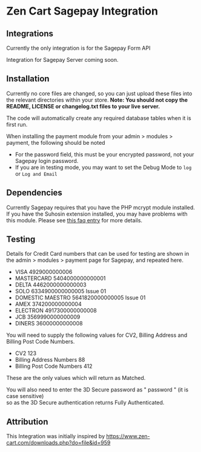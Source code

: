 # Zen Cart Sagepay Integration

## Integrations

Currently the only integration is for the Sagepay Form API

Integration for Sagepay Server coming soon.


## Installation

Currently no core files are changed, so you can just upload these files into the relevant directories within your store.
**Note: You should not copy the README, LICENSE or changelog.txt files to your live server.**
 
The code will automatically create any required database tables when it is first run.

When installing the payment module from your admin > modules > payment, the following should be noted

* For the password field, this must be your encrypted password, not your Sagepay login password.
* If you are in testing mode, you may want to set the Debug Mode to `log` or `Log and Email`

## Dependencies

Currently Sagepay requires that you have the PHP mcrypt module installed.
If you have the Suhosin extension installed, you may have problems with this module.
Please see [this faq entry](https://www.zen-cart.com/showthread.php?219158-Sagepay-Form-Integration) for more details.

## Testing

Details for Credit Card numbers that can be used for testing are shown in the admin > modules > payment page for Sagepay, and repeated here.

* VISA 4929000000006
* MASTERCARD 5404000000000001
* DELTA 4462000000000003
* SOLO 6334900000000005 Issue 01
* DOMESTIC MAESTRO 5641820000000005 Issue 01
* AMEX 374200000000004
* ELECTRON 4917300000000008
* JCB 3569990000000009
* DINERS 36000000000008

You will need to supply the following values for
CV2, Billing Address and Billing Post Code Numbers.

* CV2 123
* Billing Address Numbers 88
* Billing Post Code Numbers 412

These are the only values which will return as Matched.

You will also need to enter the 3D Secure password as " password " (it is case sensitive)<br >
so as the 3D Secure authentication returns Fully Authenticated.

## Attribution

This Integration was initially inspired by https://www.zen-cart.com/downloads.php?do=file&id=959

